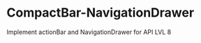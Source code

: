 CompactBar-NavigationDrawer
===========================

Implement actionBar and NavigationDrawer for API LVL 8
